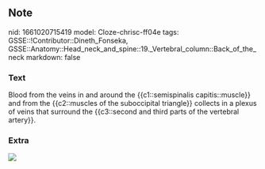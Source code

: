 ## Note
nid: 1661020715419
model: Cloze-chrisc-ff04e
tags: GSSE::!Contributor::Dineth_Fonseka, GSSE::Anatomy::Head_neck_and_spine::19._Vertebral_column::Back_of_the_neck
markdown: false

### Text
<div>
  Blood from the veins in and around the {{c1::semispinalis
  capitis::muscle}} and from the {{c2::muscles of the suboccipital
  triangle}} collects in a plexus of veins that surround the
  {{c3::second and third parts of the vertebral artery}}.
</div>

### Extra
<img src= 
"(Netter+Basic+Science)+Frank+H.+Netter-Atlas+of+Human+Anatomy-Elsevier+(2018)_Page_281.jpg">
